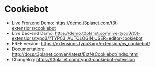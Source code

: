 # Cookiebot

- Live Frontend Demo: https://demo.t3planet.com/t3t-extensions/cookiebot
- Live Backend Demo: https://demo.t3planet.com/live-typo3/t3t-extensions/typo3/?TYPO3_AUTOLOGIN_USER=editor-cookiebot
- FREE version: https://extensions.typo3.org/extension/ns_cookiebot/
- Documentation: http://docs.t3planet.com/en/latest/ExtNsCookiebot/Index.html
- Changelog: https://t3planet.com/typo3-cookiebot-extension